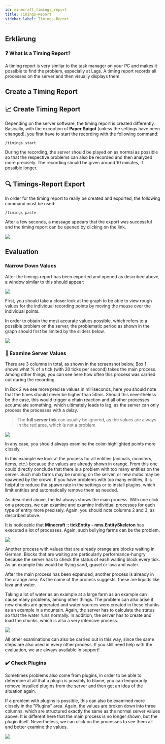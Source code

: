 ```yaml
---
id: minecraft_timings_report
title: Timings-Report
sidebar_label: Timings-Report
---
```


## Erklärung

### ❓ What is a Timing Report?

A timing report is very similar to the task manager on your PC and makes it possible to find the problem, especially at Lags. A timing report records all processes on the server and then visually displays them.

## Create a Timing Report

## 📈 Create Timing Report

Depending on the server software, the timing report is created differently. Basically, with the exception of **Paper Spigot** (unless the settings have been changed), you first have to start the recording with the following command:

`/timings start`

During the recording, the server should be played on as normal as possible so that the respective problems can also be recorded and then analyzed more precisely. The recording should be given around 10 minutes, if possible longer.

## 🔍 Timings-Report Export

In order for the timing report to really be created and exported, the following command must be used:

`/timings paste`

After a few seconds, a message appears that the export was successful and the timing report can be opened by clicking on the link.

![](https://i.imgur.com/Akum9cl.png)

## Evaluation

### Narrow Down Values

After the timings report has been exported and opened as described above, a window similar to this should appear:

![](https://i.imgur.com/X6ErJGe.png)

First, you should take a closer look at the graph to be able to view rough values for the individual recording points by moving the mouse over the individual points.

In order to obtain the most accurate values possible, which refers to a possible problem on the server, the problematic period as shown in the graph should first be limited by the sliders below.

![](https://i.imgur.com/k3pHKOi.gif)

### 🧐 Examine Server Values

There are 3 columns in total, as shown in the screenshot below, Box 1 shows what % of a tick (with 20 ticks per second) takes the main process. Among other things, you can see here how often this process was carried out during the recording.

In Box 2 we see more precise values ​​in milliseconds, here you should note that the times should never be higher than 50ms. Should this nevertheless be the case, this would trigger a chain reaction and all other processes accumulate something, which ultimately leads to lag, as the server can only process the processes with a delay.

> The **full server tick** can usually be ignored, as the values ​​are always in the red area, which is not a problem.

![](https://screensaver01.zap-hosting.com/index.php/s/FR5aqdsXjeLJ5tZ/preview)

In any case, you should always examine the color-highlighted points more closely.

In this example we look at the process for all entities (animals, monsters, items, etc.) because the values are already shown in orange. From this one could directly conclude that there is a problem with too many entities on the server. Such mob farms may be running on the server, or new mobs may be spawned by the crowd. If you have problems with too many entities, it is helpful to reduce the spawn rate in the settings or to install plugins, which limit entities and automatically remove them as needed.

As described above, the list always shows the main process. With one click on a process, we can examine and examine individual processes for each type of entity more precisely. Again, you should note columns 2 and 3, as described above.

It is noticeable that **Minecraft :: tickEntity - nms.EntitySkeleton** has executed a lot of processes. Again, such bullying farms can be the problem.

![](https://screensaver01.zap-hosting.com/index.php/s/fZzeemocpsNfxXL/preview)

Another process with values that are already orange are blocks waiting in German. Blocks that are waiting are particularly performance-hungry because the server has to check the status of each waiting block every tick. As an example this would be flying sand, gravel or lava and water.

After the main process has been expanded, another process is already in the orange area. As the name of the process suggests, these are liquids like lava and water.

Taking a lot of water as an example at a large farm as an example can cause many problems, among other things. The problem can also arise if new chunks are generated and water sources were created in these chunks as an example in a mountain. Again, the server has to calculate the status so that the water runs normally. In addition, the server has to create and load the chunks, which is also a very intensive process.

![](https://screensaver01.zap-hosting.com/index.php/s/GWz98fTiknCkWZW/preview)

All other examinations can also be carried out in this way, since the same steps are also used in every other process. If you still need help with the evaluation, we are always available in support!

### ✔️ Check Plugins

Sometimes problems also come from plugins, in order to be able to determine at all that a plugin is possibly to blame, you can temporarily remove installed plugins from the server and then get an idea of the situation again.

If a problem with plugins is possible, this can also be examined more closely in the "Plugins" area. Again, the values are broken down into three columns, which are structured exactly the same as the normal server values above. It is different here that the main process is no longer shown, but the plugin itself. Nevertheless, we can click on the processes to see them all and better examine the values.

![](https://screensaver01.zap-hosting.com/index.php/s/CzitKykWC2dzExD/preview)
